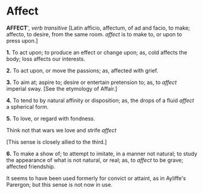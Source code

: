 # Affect

**AFFECT**', _verb transitive_ \[Latin afficio, affectum, of ad and facio, to make; affecto, to desire, from the same room. _affect_ is to make to, or upon to press upon.\]

**1.** To act upon; to produce an effect or change upon; as, cold affects the body; loss affects our interests.

**2.** To act upon, or move the passions; as, affected with grief.

**3.** To aim at; aspire to; desire or entertain pretension to; as, to _affect_ imperial sway. \[See the etymology of Affair.\]

**4.** To tend to by natural affinity or disposition; as, the drops of a fluid _affect_ a spherical form.

**5.** To love, or regard with fondness.

Think not that wars we love and strife _affect_

\[This sense is closely allied to the third.\]

**6.** To make a show of; to attempt to imitate, in a manner not natural; to study the appearance of what is not natural, or real; as, to _affect_ to be grave; affected friendship.

It seems to have been used formerly for convict or attaint, as in Ayliffe's Parergon; but this sense is not now in use.